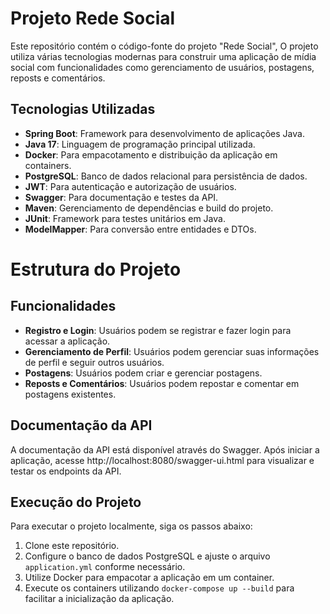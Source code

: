# Projeto Rede Social

Este repositório contém o código-fonte do projeto "Rede Social", O projeto utiliza várias tecnologias modernas para construir uma aplicação de mídia social com funcionalidades como gerenciamento de usuários, postagens, reposts e comentários.

## Tecnologias Utilizadas

- **Spring Boot**: Framework para desenvolvimento de aplicações Java.
- **Java 17**: Linguagem de programação principal utilizada.
- **Docker**: Para empacotamento e distribuição da aplicação em containers.
- **PostgreSQL**: Banco de dados relacional para persistência de dados.
- **JWT**: Para autenticação e autorização de usuários.
- **Swagger**: Para documentação e testes da API.
- **Maven**: Gerenciamento de dependências e build do projeto.
- **JUnit**: Framework para testes unitários em Java.
- **ModelMapper**: Para conversão entre entidades e DTOs.

# Estrutura do Projeto

## Funcionalidades

- **Registro e Login**: Usuários podem se registrar e fazer login para acessar a aplicação.
- **Gerenciamento de Perfil**: Usuários podem gerenciar suas informações de perfil e seguir outros usuários.
- **Postagens**: Usuários podem criar e gerenciar postagens.
- **Reposts e Comentários**: Usuários podem repostar e comentar em postagens existentes.

## Documentação da API

A documentação da API está disponível através do Swagger. Após iniciar a aplicação, acesse http://localhost:8080/swagger-ui.html para visualizar e testar os endpoints da API.

## Execução do Projeto

Para executar o projeto localmente, siga os passos abaixo:

1. Clone este repositório.
2. Configure o banco de dados PostgreSQL e ajuste o arquivo `application.yml` conforme necessário.
3. Utilize Docker para empacotar a aplicação em um container.
4. Execute os containers utilizando `docker-compose up --build` para facilitar a inicialização da aplicação.
